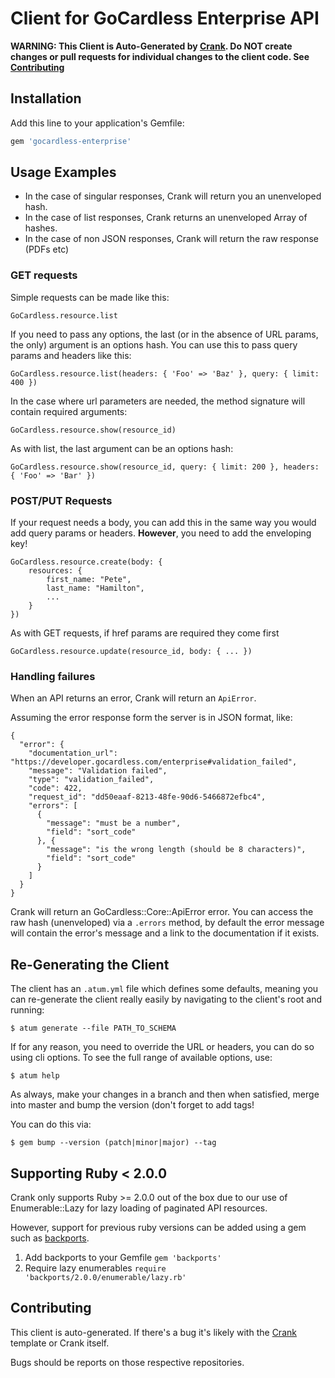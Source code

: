 # Client for GoCardless Enterprise API

**WARNING: This Client is Auto-Generated by [Crank](https://github.com/gocardless/crank).
Do NOT create changes or pull requests for individual changes to the client code. See
[Contributing](#contributing)**
## Installation

Add this line to your application's Gemfile:

```ruby
gem 'gocardless-enterprise'
```

## Usage Examples

- In the case of singular responses, Crank will return you an unenveloped hash.
- In the case of list responses, Crank returns an unenveloped Array of hashes.
- In the case of non JSON responses, Crank will return the raw response (PDFs etc)

### GET requests

Simple requests can be made like this:

```
GoCardless.resource.list
```

If you need to pass any options, the last (or in the absence of URL params, the only) argument is an options hash. You can use this to pass query params and headers like this:

```
GoCardless.resource.list(headers: { 'Foo' => 'Baz' }, query: { limit: 400 })
```

In the case where url parameters are needed, the method signature will contain required arguments:

```
GoCardless.resource.show(resource_id)
```

As with list, the last argument can be an options hash:

```
GoCardless.resource.show(resource_id, query: { limit: 200 }, headers: { 'Foo' => 'Bar' })
```

### POST/PUT Requests
If your request needs a body, you can add this in the same way you would add query params or headers.
**However**, you need to add the enveloping key!

```
GoCardless.resource.create(body: {
    resources: {
        first_name: "Pete",
        last_name: "Hamilton",
        ...
    }
})
```

As with GET requests, if href params are required they come first

```
GoCardless.resource.update(resource_id, body: { ... })
```

### Handling failures

When an API returns an error, Crank will return an `ApiError`.

Assuming the error response form the server is in JSON format, like:

```
{
  "error": {
    "documentation_url": "https://developer.gocardless.com/enterprise#validation_failed",
    "message": "Validation failed",
    "type": "validation_failed",
    "code": 422,
    "request_id": "dd50eaaf-8213-48fe-90d6-5466872efbc4",
    "errors": [
      {
        "message": "must be a number",
        "field": "sort_code"
      }, {
        "message": "is the wrong length (should be 8 characters)",
        "field": "sort_code"
      }
    ]
  }
}
```

Crank will return an GoCardless::Core::ApiError error. You can access the raw hash (unenveloped) via a `.errors` method, by default the error message will contain the error's message and a link to the documentation if it exists.



## Re-Generating the Client

The client has an `.atum.yml` file which defines some defaults, meaning you can re-generate the client really easily by navigating to the client's root and running:

```
$ atum generate --file PATH_TO_SCHEMA
```

If for any reason, you need to override the URL or headers, you can do so using cli options. To see the full range of available options, use:

```
$ atum help
```

As always, make your changes in a branch and then when satisfied, merge into master and bump the version (don't forget to add tags!

You can do this via:

```
$ gem bump --version (patch|minor|major) --tag
```

## Supporting Ruby < 2.0.0
Crank only supports Ruby >= 2.0.0 out of the box due to our use of
Enumerable::Lazy for lazy loading of paginated API resources.

However, support for previous ruby versions can be added using a gem such as
[backports](https://github.com/marcandre/backports).

1. Add backports to your Gemfile
   ```gem 'backports'```
2. Require lazy enumerables
   ```require 'backports/2.0.0/enumerable/lazy.rb'```



## Contributing

This client is auto-generated. If there's a bug it's likely with the
[Crank](https://github.com/gocardless/crank) template or Crank itself.

Bugs should be reports on those respective repositories.
